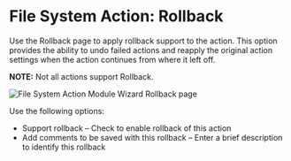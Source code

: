 # File System Action: Rollback

Use the Rollback page to apply rollback support to the action. This option provides the ability to undo failed actions and reapply the original action settings when the action continues from where it left off.

__NOTE:__ Not all actions support Rollback.

![File System Action Module Wizard Rollback page](/img/product_docs/accessanalyzer/accessanalyzer/enterpriseauditor/admin/action/filesystem/rollback.png)

Use the following options:

- Support rollback – Check to enable rollback of this action
- Add comments to be saved with this rollback – Enter a brief description to identify this rollback
